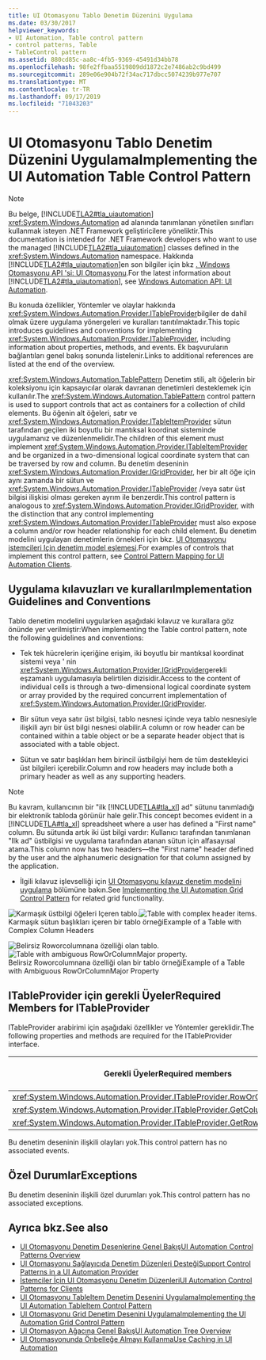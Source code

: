 ```yaml
---
title: UI Otomasyonu Tablo Denetim Düzenini Uygulama
ms.date: 03/30/2017
helpviewer_keywords:
- UI Automation, Table control pattern
- control patterns, Table
- TableControl pattern
ms.assetid: 880cd85c-aa8c-4fb5-9369-45491d34bb78
ms.openlocfilehash: 98fe2ffbaa5519809dd1872c2e7486ab2c9bd499
ms.sourcegitcommit: 289e06e904b72f34ac717dbcc5074239b977e707
ms.translationtype: MT
ms.contentlocale: tr-TR
ms.lasthandoff: 09/17/2019
ms.locfileid: "71043203"
---
```

# <a name="implementing-the-ui-automation-table-control-pattern"></a><span data-ttu-id="2bd53-102">UI Otomasyonu Tablo Denetim Düzenini Uygulama</span><span class="sxs-lookup"><span data-stu-id="2bd53-102">Implementing the UI Automation Table Control Pattern</span></span>
> [!NOTE]
> <span data-ttu-id="2bd53-103">Bu belge, [!INCLUDE[TLA2#tla_uiautomation](../../../includes/tla2sharptla-uiautomation-md.md)] <xref:System.Windows.Automation> ad alanında tanımlanan yönetilen sınıfları kullanmak isteyen .NET Framework geliştiricilere yöneliktir.</span><span class="sxs-lookup"><span data-stu-id="2bd53-103">This documentation is intended for .NET Framework developers who want to use the managed [!INCLUDE[TLA2#tla_uiautomation](../../../includes/tla2sharptla-uiautomation-md.md)] classes defined in the <xref:System.Windows.Automation> namespace.</span></span> <span data-ttu-id="2bd53-104">Hakkında [!INCLUDE[TLA2#tla_uiautomation](../../../includes/tla2sharptla-uiautomation-md.md)]en son bilgiler için bkz [. Windows Otomasyonu API 'si: UI Otomasyonu](https://go.microsoft.com/fwlink/?LinkID=156746).</span><span class="sxs-lookup"><span data-stu-id="2bd53-104">For the latest information about [!INCLUDE[TLA2#tla_uiautomation](../../../includes/tla2sharptla-uiautomation-md.md)], see [Windows Automation API: UI Automation](https://go.microsoft.com/fwlink/?LinkID=156746).</span></span>  
  
 <span data-ttu-id="2bd53-105">Bu konuda özellikler, Yöntemler ve olaylar hakkında <xref:System.Windows.Automation.Provider.ITableProvider>bilgiler de dahil olmak üzere uygulama yönergeleri ve kuralları tanıtılmaktadır.</span><span class="sxs-lookup"><span data-stu-id="2bd53-105">This topic introduces guidelines and conventions for implementing <xref:System.Windows.Automation.Provider.ITableProvider>, including information about properties, methods, and events.</span></span> <span data-ttu-id="2bd53-106">Ek başvuruların bağlantıları genel bakış sonunda listelenir.</span><span class="sxs-lookup"><span data-stu-id="2bd53-106">Links to additional references are listed at the end of the overview.</span></span>  
  
 <span data-ttu-id="2bd53-107"><xref:System.Windows.Automation.TablePattern> Denetim stili, alt öğelerin bir koleksiyonu için kapsayıcılar olarak davranan denetimleri desteklemek için kullanılır.</span><span class="sxs-lookup"><span data-stu-id="2bd53-107">The <xref:System.Windows.Automation.TablePattern> control pattern is used to support controls that act as containers for a collection of child elements.</span></span> <span data-ttu-id="2bd53-108">Bu öğenin alt öğeleri, satır ve <xref:System.Windows.Automation.Provider.ITableItemProvider> sütun tarafından geçilen iki boyutlu bir mantıksal koordinat sisteminde uygulamanız ve düzenlenmelidir.</span><span class="sxs-lookup"><span data-stu-id="2bd53-108">The children of this element must implement <xref:System.Windows.Automation.Provider.ITableItemProvider> and be organized in a two-dimensional logical coordinate system that can be traversed by row and column.</span></span> <span data-ttu-id="2bd53-109">Bu denetim deseninin <xref:System.Windows.Automation.Provider.IGridProvider>, her bir alt öğe için aynı zamanda bir sütun ve <xref:System.Windows.Automation.Provider.ITableProvider> /veya satır üst bilgisi ilişkisi olması gereken ayrım ile benzerdir.</span><span class="sxs-lookup"><span data-stu-id="2bd53-109">This control pattern is analogous to <xref:System.Windows.Automation.Provider.IGridProvider>, with the distinction that any control implementing <xref:System.Windows.Automation.Provider.ITableProvider> must also expose a column and/or row header relationship for each child element.</span></span> <span data-ttu-id="2bd53-110">Bu denetim modelini uygulayan denetimlerin örnekleri için bkz. [UI Otomasyonu istemcileri Için denetim model eşlemesi](control-pattern-mapping-for-ui-automation-clients.md).</span><span class="sxs-lookup"><span data-stu-id="2bd53-110">For examples of controls that implement this control pattern, see [Control Pattern Mapping for UI Automation Clients](control-pattern-mapping-for-ui-automation-clients.md).</span></span>  
  
<a name="Implementation_Guidelines_and_Conventions"></a>   
## <a name="implementation-guidelines-and-conventions"></a><span data-ttu-id="2bd53-111">Uygulama kılavuzları ve kuralları</span><span class="sxs-lookup"><span data-stu-id="2bd53-111">Implementation Guidelines and Conventions</span></span>  
 <span data-ttu-id="2bd53-112">Tablo denetim modelini uygularken aşağıdaki kılavuz ve kurallara göz önünde yer verilmiştir:</span><span class="sxs-lookup"><span data-stu-id="2bd53-112">When implementing the Table control pattern, note the following guidelines and conventions:</span></span>  
  
- <span data-ttu-id="2bd53-113">Tek tek hücrelerin içeriğine erişim, iki boyutlu bir mantıksal koordinat sistemi veya ' nin <xref:System.Windows.Automation.Provider.IGridProvider>gerekli eşzamanlı uygulamasıyla belirtilen dizisidir.</span><span class="sxs-lookup"><span data-stu-id="2bd53-113">Access to the content of individual cells is through a two-dimensional logical coordinate system or array provided by the required concurrent implementation of <xref:System.Windows.Automation.Provider.IGridProvider>.</span></span>  
  
- <span data-ttu-id="2bd53-114">Bir sütun veya satır üst bilgisi, tablo nesnesi içinde veya tablo nesnesiyle ilişkili ayrı bir üst bilgi nesnesi olabilir.</span><span class="sxs-lookup"><span data-stu-id="2bd53-114">A column or row header can be contained within a table object or be a separate header object that is associated with a table object.</span></span>  
  
- <span data-ttu-id="2bd53-115">Sütun ve satır başlıkları hem birincil üstbilgiyi hem de tüm destekleyici üst bilgileri içerebilir.</span><span class="sxs-lookup"><span data-stu-id="2bd53-115">Column and row headers may include both a primary header as well as any supporting headers.</span></span>  
  
> [!NOTE]
> <span data-ttu-id="2bd53-116">Bu kavram, kullanıcının bir "ilk [!INCLUDE[TLA#tla_xl](../../../includes/tlasharptla-xl-md.md)] ad" sütunu tanımladığı bir elektronik tabloda görünür hale gelir.</span><span class="sxs-lookup"><span data-stu-id="2bd53-116">This concept becomes evident in a [!INCLUDE[TLA#tla_xl](../../../includes/tlasharptla-xl-md.md)] spreadsheet where a user has defined a "First name" column.</span></span> <span data-ttu-id="2bd53-117">Bu sütunda artık iki üst bilgi vardır: Kullanıcı tarafından tanımlanan "Ilk ad" üstbilgisi ve uygulama tarafından atanan sütun için alfasayısal atama.</span><span class="sxs-lookup"><span data-stu-id="2bd53-117">This column now has two headers—the "First name" header defined by the user and the alphanumeric designation for that column assigned by the application.</span></span>  
  
- <span data-ttu-id="2bd53-118">İlgili kılavuz işlevselliği için [UI Otomasyonu kılavuz denetim modelini uygulama](implementing-the-ui-automation-grid-control-pattern.md) bölümüne bakın.</span><span class="sxs-lookup"><span data-stu-id="2bd53-118">See [Implementing the UI Automation Grid Control Pattern](implementing-the-ui-automation-grid-control-pattern.md) for related grid functionality.</span></span>  
  
 <span data-ttu-id="2bd53-119">![Karmaşık üstbilgi öğeleri Içeren tablo.](./media/uia-tablepattern-complex-column-headers.PNG "UIA_TablePattern_Complex_Column_Headers")</span><span class="sxs-lookup"><span data-stu-id="2bd53-119">![Table with complex header items.](./media/uia-tablepattern-complex-column-headers.PNG "UIA_TablePattern_Complex_Column_Headers")</span></span>  
<span data-ttu-id="2bd53-120">Karmaşık sütun başlıkları içeren bir tablo örneği</span><span class="sxs-lookup"><span data-stu-id="2bd53-120">Example of a Table with Complex Column Headers</span></span>  
  
 <span data-ttu-id="2bd53-121">![Belirsiz Roworcolumnana özelliği olan tablo.](./media/uia-tablepattern-roworcolumnmajorproperty.PNG "UIA_TablePattern_RowOrColumnMajorProperty")</span><span class="sxs-lookup"><span data-stu-id="2bd53-121">![Table with ambiguous RowOrColumnMajor property.](./media/uia-tablepattern-roworcolumnmajorproperty.PNG "UIA_TablePattern_RowOrColumnMajorProperty")</span></span>  
<span data-ttu-id="2bd53-122">Belirsiz Roworcolumnana özelliği olan bir tablo örneği</span><span class="sxs-lookup"><span data-stu-id="2bd53-122">Example of a Table with Ambiguous RowOrColumnMajor Property</span></span>  
  
<a name="Required_Members_for_ITableProvider"></a>   
## <a name="required-members-for-itableprovider"></a><span data-ttu-id="2bd53-123">ITableProvider için gerekli Üyeler</span><span class="sxs-lookup"><span data-stu-id="2bd53-123">Required Members for ITableProvider</span></span>  
 <span data-ttu-id="2bd53-124">ITableProvider arabirimi için aşağıdaki özellikler ve Yöntemler gereklidir.</span><span class="sxs-lookup"><span data-stu-id="2bd53-124">The following properties and methods are required for the ITableProvider interface.</span></span>  
  
|<span data-ttu-id="2bd53-125">Gerekli Üyeler</span><span class="sxs-lookup"><span data-stu-id="2bd53-125">Required members</span></span>|<span data-ttu-id="2bd53-126">Üye türü</span><span class="sxs-lookup"><span data-stu-id="2bd53-126">Member type</span></span>|<span data-ttu-id="2bd53-127">Notlar</span><span class="sxs-lookup"><span data-stu-id="2bd53-127">Notes</span></span>|  
|----------------------|-----------------|-----------|  
|<xref:System.Windows.Automation.Provider.ITableProvider.RowOrColumnMajor%2A>|<span data-ttu-id="2bd53-128">Özellik</span><span class="sxs-lookup"><span data-stu-id="2bd53-128">Property</span></span>|<span data-ttu-id="2bd53-129">Yok.</span><span class="sxs-lookup"><span data-stu-id="2bd53-129">None</span></span>|  
|<xref:System.Windows.Automation.Provider.ITableProvider.GetColumnHeaders%2A>|<span data-ttu-id="2bd53-130">Yöntem</span><span class="sxs-lookup"><span data-stu-id="2bd53-130">Method</span></span>|<span data-ttu-id="2bd53-131">Yok.</span><span class="sxs-lookup"><span data-stu-id="2bd53-131">None</span></span>|  
|<xref:System.Windows.Automation.Provider.ITableProvider.GetRowHeaders%2A>|<span data-ttu-id="2bd53-132">Yöntem</span><span class="sxs-lookup"><span data-stu-id="2bd53-132">Method</span></span>|<span data-ttu-id="2bd53-133">Yok.</span><span class="sxs-lookup"><span data-stu-id="2bd53-133">None</span></span>|  
  
 <span data-ttu-id="2bd53-134">Bu denetim deseninin ilişkili olayları yok.</span><span class="sxs-lookup"><span data-stu-id="2bd53-134">This control pattern has no associated events.</span></span>  
  
<a name="Exceptions"></a>   
## <a name="exceptions"></a><span data-ttu-id="2bd53-135">Özel Durumlar</span><span class="sxs-lookup"><span data-stu-id="2bd53-135">Exceptions</span></span>  
 <span data-ttu-id="2bd53-136">Bu denetim deseninin ilişkili özel durumları yok.</span><span class="sxs-lookup"><span data-stu-id="2bd53-136">This control pattern has no associated exceptions.</span></span>  
  
## <a name="see-also"></a><span data-ttu-id="2bd53-137">Ayrıca bkz.</span><span class="sxs-lookup"><span data-stu-id="2bd53-137">See also</span></span>

- [<span data-ttu-id="2bd53-138">UI Otomasyonu Denetim Desenlerine Genel Bakış</span><span class="sxs-lookup"><span data-stu-id="2bd53-138">UI Automation Control Patterns Overview</span></span>](ui-automation-control-patterns-overview.md)
- [<span data-ttu-id="2bd53-139">UI Otomasyonu Sağlayıcıda Denetim Düzenleri Desteği</span><span class="sxs-lookup"><span data-stu-id="2bd53-139">Support Control Patterns in a UI Automation Provider</span></span>](support-control-patterns-in-a-ui-automation-provider.md)
- [<span data-ttu-id="2bd53-140">İstemciler İçin UI Otomasyonu Denetim Düzenleri</span><span class="sxs-lookup"><span data-stu-id="2bd53-140">UI Automation Control Patterns for Clients</span></span>](ui-automation-control-patterns-for-clients.md)
- [<span data-ttu-id="2bd53-141">UI Otomasyonu TableItem Denetim Desenini Uygulama</span><span class="sxs-lookup"><span data-stu-id="2bd53-141">Implementing the UI Automation TableItem Control Pattern</span></span>](implementing-the-ui-automation-tableitem-control-pattern.md)
- [<span data-ttu-id="2bd53-142">UI Otomasyonu Grid Denetim Desenini Uygulama</span><span class="sxs-lookup"><span data-stu-id="2bd53-142">Implementing the UI Automation Grid Control Pattern</span></span>](implementing-the-ui-automation-grid-control-pattern.md)
- [<span data-ttu-id="2bd53-143">UI Otomasyon Ağacına Genel Bakış</span><span class="sxs-lookup"><span data-stu-id="2bd53-143">UI Automation Tree Overview</span></span>](ui-automation-tree-overview.md)
- [<span data-ttu-id="2bd53-144">UI Otomasyonunda Önbelleğe Almayı Kullanma</span><span class="sxs-lookup"><span data-stu-id="2bd53-144">Use Caching in UI Automation</span></span>](use-caching-in-ui-automation.md)
